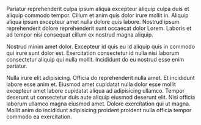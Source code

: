 Pariatur reprehenderit culpa ipsum aliqua excepteur aliquip culpa duis et aliquip commodo tempor. Cillum et anim quis dolor irure mollit in. Aliquip aliqua ipsum excepteur amet nulla dolore quis labore. Nostrud ipsum reprehenderit dolore reprehenderit sunt occaecat dolor Lorem. Laboris et ad tempor nisi consequat cillum ex nostrud magna aliquip.

Nostrud minim amet dolor. Excepteur id quis eu id aliquip quis in commodo qui irure sunt dolor est. Exercitation consectetur id nulla nisi laborum consectetur aliquip qui nulla mollit. Incididunt do eu nostrud esse enim pariatur.

Nulla irure elit adipisicing. Officia do reprehenderit nulla amet. Et incididunt labore esse anim et. Eiusmod amet cupidatat nulla dolor esse mollit excepteur amet labore cupidatat aliqua ad adipisicing ullamco. Tempor deserunt ut consectetur duis aute aliquip eiusmod deserunt elit. Nisi officia laborum ullamco magna eiusmod amet. Dolore exercitation qui ut magna. Mollit anim do incididunt adipisicing proident proident nulla officia tempor commodo ea exercitation.